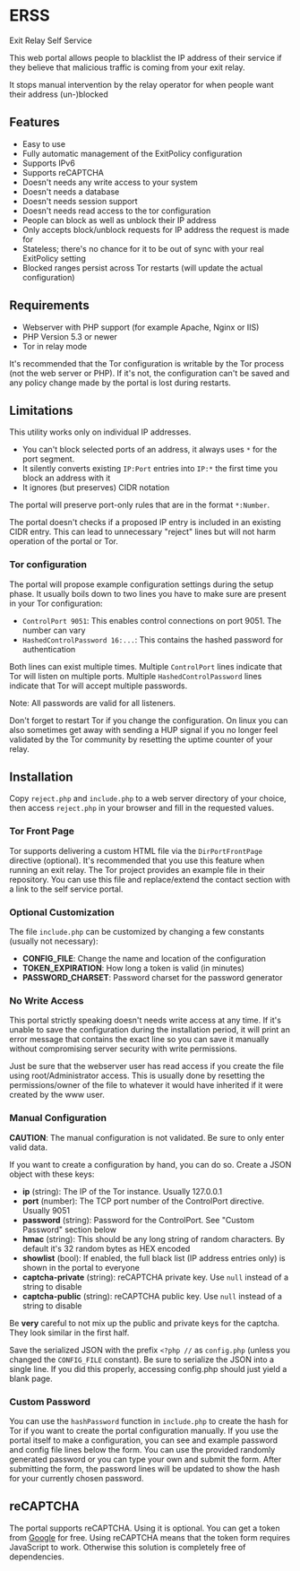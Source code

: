 # ERSS

Exit Relay Self Service

This web portal allows people to blacklist the IP address of their service
if they believe that malicious traffic is coming from your exit relay.

It stops manual intervention by the relay operator for when people want their address (un-)blocked

## Features

- Easy to use
- Fully automatic management of the ExitPolicy configuration
- Supports IPv6
- Supports reCAPTCHA
- Doesn't needs any write access to your system
- Doesn't needs a database
- Doesn't needs session support
- Doesn't needs read access to the tor configuration
- People can block as well as unblock their IP address
- Only accepts block/unblock requests for IP address the request is made for
- Stateless; there's no chance for it to be out of sync with your real ExitPolicy setting
- Blocked ranges persist across Tor restarts (will update the actual configuration)

## Requirements

- Webserver with PHP support (for example Apache, Nginx or IIS)
- PHP Version 5.3 or newer
- Tor in relay mode

It's recommended that the Tor configuration is writable by the Tor process (not the web server or PHP).
If it's not, the configuration can't be saved and any policy change made by the portal is lost during restarts.

## Limitations

This utility works only on individual IP addresses.

- You can't block selected ports of an address, it always uses `*` for the port segment.
- It silently converts existing `IP:Port` entries into `IP:*` the first time you block an address with it
- It ignores (but preserves) CIDR notation

The portal will preserve port-only rules that are in the format `*:Number`.

The portal doesn't checks if a proposed IP entry is included in an existing CIDR entry.
This can lead to unnecessary "reject" lines but will not harm operation of the portal or Tor.

### Tor configuration

The portal will propose example configuration settings during the setup phase.
It usually boils down to two lines you have to make sure are present in your Tor configuration:

- `ControlPort 9051`: This enables control connections on port 9051. The number can vary
- `HashedControlPassword 16:...`: This contains the hashed password for authentication

Both lines can exist multiple times.
Multiple `ControlPort` lines indicate that Tor will listen on multiple ports.
Multiple `HashedControlPassword` lines indicate that Tor will accept multiple passwords.

Note: All passwords are valid for all listeners.

Don't forget to restart Tor if you change the configuration.
On linux you can also sometimes get away with sending a HUP signal
if you no longer feel validated by the Tor community by resetting the uptime counter of your relay.

## Installation

Copy `reject.php` and `include.php` to a web server directory of your choice,
then access `reject.php` in your browser and fill in the requested values.

### Tor Front Page

Tor supports delivering a custom HTML file via the `DirPortFrontPage` directive (optional).
It's recommended that you use this feature when running an exit relay.
The Tor project provides an example file in their repository.
You can use this file and replace/extend the contact section with a link to the self service portal.

### Optional Customization

The file `include.php` can be customized by changing a few constants (usually not necessary):

- **CONFIG_FILE**: Change the name and location of the configuration
- **TOKEN_EXPIRATION**: How long a token is valid (in minutes)
- **PASSWORD_CHARSET**: Password charset for the password generator

### No Write Access

This portal strictly speaking doesn't needs write access at any time.
If it's unable to save the configuration during the installation period,
it will print an error message that contains the exact line
so you can save it manually without compromising server security with write permissions.

Just be sure that the webserver user has read access if you create the file using root/Administrator access.
This is usually done by resetting the permissions/owner of the file to whatever it would have inherited if it were created by the www user.

### Manual Configuration

**CAUTION**: The manual configuration is not validated. Be sure to only enter valid data.

If you want to create a configuration by hand, you can do so.
Create a JSON object with these keys:

- **ip** (string): The IP of the Tor instance. Usually 127.0.0.1
- **port** (number): The TCP port number of the ControlPort directive. Usually 9051
- **password** (string): Password for the ControlPort. See "Custom Password" section below
- **hmac** (string): This should be any long string of random characters. By default it's 32 random bytes as HEX encoded
- **showlist** (bool): If enabled, the full black list (IP address entries only) is shown in the portal to everyone
- **captcha-private** (string): reCAPTCHA private key. Use `null` instead of a string to disable
- **captcha-public** (string): reCAPTCHA public key. Use `null` instead of a string to disable

Be **very** careful to not mix up the public and private keys for the captcha.
They look similar in the first half.

Save the serialized JSON with the prefix `<?php //` as `config.php` (unless you changed the `CONFIG_FILE` constant).
Be sure to serialize the JSON into a single line.
If you did this properly, accessing config.php should just yield a blank page.

### Custom Password

You can use the `hashPassword` function in `include.php` to create the hash for Tor if you want to create the portal configuration manually.
If you use the portal itself to make a configuration,
you can see and example password and config file lines below the form.
You can use the provided randomly generated password or you can type your own and submit the form.
After submitting the form, the password lines will be updated to show the hash for your currently chosen password.

## reCAPTCHA

The portal supports reCAPTCHA. Using it is optional.
You can get a token from [Google](https://www.google.com/recaptcha) for free.
Using reCAPTCHA means that the token form requires JavaScript to work.
Otherwise this solution is completely free of dependencies.
